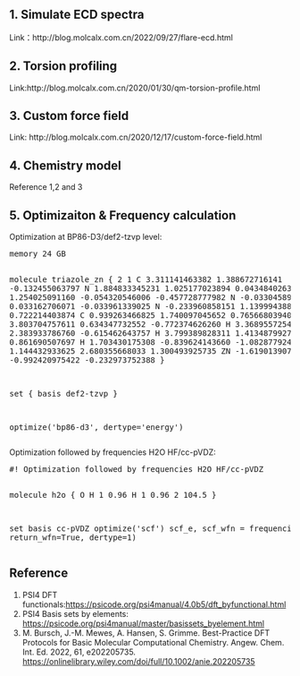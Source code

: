 <h2>1. Simulate ECD spectra</h2>
<p>Link：http://blog.molcalx.com.cn/2022/09/27/flare-ecd.html</p>

<h2>2. Torsion profiling</h2>
<p>Link:http://blog.molcalx.com.cn/2020/01/30/qm-torsion-profile.html</p>

<h2>3. Custom force field</h2>
<p>Link: http://blog.molcalx.com.cn/2020/12/17/custom-force-field.html</p>

<h2>4. Chemistry model</h2>
<p>Reference 1,2 and 3 </p>
<h2>5. Optimizaiton & Frequency calculation </h2>
<p>Optimization at BP86-D3/def2-tzvp level:</p>
<pre lang="python">
memory 24 GB 

molecule triazole_zn {
2 1
    C            3.311141463382     1.388672716141    -0.132455063797
    N            1.884833345231     1.025177023894     0.043484026310
    C            1.254025091160    -0.054320546006    -0.457728777982
    N           -0.033045892061     0.033162706071    -0.033961339025
    N           -0.233960858151     1.139994388482     0.722214403874
    C            0.939263466825     1.740097045652     0.765668039406
    H            3.803704757611     0.634347732552    -0.772374626260
    H            3.368955725442     2.383933786760    -0.615462643757
    H            3.799389828311     1.413487992718     0.861690507697
    H            1.703430175308    -0.839624143660    -1.082877924916
    H            1.144432933625     2.680355668033     1.300493925735
    ZN          -1.619013907139    -0.992420975422    -0.232973752388
}

set {
    basis def2-tzvp
}

optimize('bp86-d3', dertype='energy')
</pre>
<p>Optimization followed by frequencies H2O HF/cc-pVDZ:</p>
<pre lang="python">
#! Optimization followed by frequencies H2O HF/cc-pVDZ

molecule h2o {
  O 
  H 1 0.96
  H 1 0.96 2 104.5
}

set basis cc-pVDZ
optimize('scf')
scf_e, scf_wfn = frequencies('scf', return_wfn=True, dertype=1)
</pre>
<h2>Reference</h2>
<ol>
  <li>PSI4 DFT functionals:<a href="https://psicode.org/psi4manual/4.0b5/dft_byfunctional.html">https://psicode.org/psi4manual/4.0b5/dft_byfunctional.html</a></li>
  <li>PSI4 Basis sets by elements: <a href="https://psicode.org/psi4manual/master/basissets_byelement.html">https://psicode.org/psi4manual/master/basissets_byelement.html</a></li>
  <li>M. Bursch, J.-M. Mewes, A. Hansen, S. Grimme. Best-Practice DFT Protocols for Basic Molecular Computational Chemistry. Angew. Chem. Int. Ed. 2022, 61, e202205735. <a href="https://onlinelibrary.wiley.com/doi/full/10.1002/anie.202205735">https://onlinelibrary.wiley.com/doi/full/10.1002/anie.202205735</a></li>
</ol>
